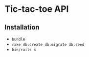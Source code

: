 # Tic-tac-toe API

## Installation

* `bundle`
* `rake db:create db:migrate db:seed`
* `bin/rails s`